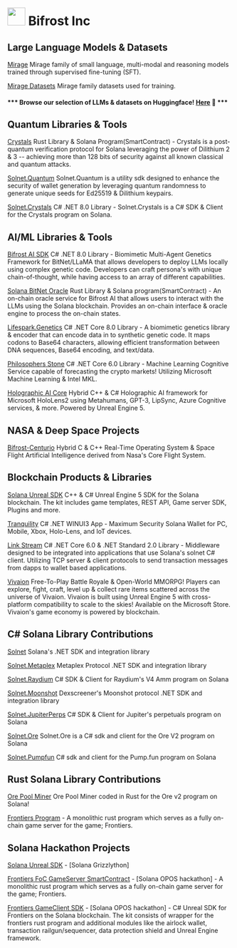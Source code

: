 # <img src="https://avatars.githubusercontent.com/u/119550733?s=64&v=4" width=40 /> Bifrost Inc 

## Large Language Models & Datasets
[Mirage](https://huggingface.co/collections/Bifrost-AI/mirage-685160d014ce1cfff10bc6fa) Mirage family of small language, multi-modal and reasoning models trained through supervised fine-tuning (SFT).

[Mirage Datasets](https://huggingface.co/collections/Bifrost-AI/mirage-datasets-685161508ede3cd0439770de) Mirage family datasets used for training.

#### *** Browse our selection of LLMs & datasets on Huggingface! [Here](https://huggingface.co/Bifrost-AI) 🤗 ***

## Quantum Libraries & Tools
[Crystals](https://github.com/Bifrost-Technologies/Crystals) Rust Library & Solana Program(SmartContract) - Crystals is a post-quantum verification protocol for Solana leveraging the power of Dilithium 2 & 3 -- achieving more than 128 bits of security against all known classical and quantum attacks.

[Solnet.Quantum](https://github.com/Bifrost-Technologies/Solnet.Quantum) Solnet.Quantum is a utility sdk designed to enhance the security of wallet generation by leveraging quantum randomness to generate unique seeds for Ed25519 & Dilithium keypairs.

[Solnet.Crystals](https://github.com/Bifrost-Technologies/Solnet.Crystals) C# .NET 8.0 Library - Solnet.Crystals is a C# SDK & Client for the Crystals program on Solana.

## AI/ML Libraries & Tools
[Bifrost AI SDK](https://github.com/Bifrost-Technologies/Bifrost-AI-SDK) C# .NET 8.0 Library - Biomimetic Multi-Agent Genetics Framework for BitNet/LLaMA that allows developers to deploy LLMs locally using complex genetic code. Developers can craft persona's with unique chain-of-thought, while having access to an array of different capabilities.

[Solana BitNet Oracle](https://github.com/Bifrost-Technologies/solana-bitnet-oracle) Rust Library & Solana program(SmartContract) - An on-chain oracle service for Bifrost AI that allows users to interact with the LLMs using the Solana blockchain. Provides an on-chain interface & oracle engine to process the on-chain states.

[Lifespark.Genetics](https://github.com/Bifrost-Technologies/Lifespark.Genetics) C# .NET Core 8.0 Library - A biomimetic genetics library & encoder that can encode data in to synthetic genetic code. It maps codons to Base64 characters, allowing efficient transformation between DNA sequences, Base64 encoding, and text/data.

[Philosophers Stone](https://github.com/Bifrost-Technologies/Philosophers-Stone) C# .NET Core 6.0 Library - Machine Learning Cognitive Service capable of forecasting the crypto markets! Utilizing Microsoft Machine Learning & Intel MKL.

[Holographic AI Core](https://github.com/Bifrost-Technologies/Holographic-AI-Core) Hybrid C++ & C# Holographic AI framework for Microsoft HoloLens2 using Metahumans, GPT-3, LipSync, Azure Cognitive services, & more. Powered by Unreal Engine 5.

## NASA & Deep Space Projects
[Bifrost-Centurio](https://github.com/Bifrost-Technologies/Bifrost-Centurio) Hybrid C & C++ Real-Time Operating System & Space Flight Artificial Intelligence derived from Nasa's Core Flight System.

## Blockchain Products & Libraries
[Solana Unreal SDK](https://github.com/Bifrost-Technologies/Solana-Unreal-SDK) C++ & C# Unreal Engine 5 SDK for the Solana blockchain. The kit includes game templates, REST API, Game server SDK, Plugins and more.

[Tranquility](https://github.com/Bifrost-Technologies/Tranquility) C# .NET WINUI3 App -  Maximum Security Solana Wallet for PC, Mobile, Xbox, Holo-Lens, and IoT devices.

[Link Stream](https://github.com/Bifrost-Technologies/Link-Stream) C# .NET Core 6.0 & .NET Standard 2.0 Library - Middleware designed to be integrated into applications that use Solana's solnet C# client. Utilizing TCP server & client protocols to send transaction messages from dapps to wallet based applications. 

[Vivaion](https://www.microsoft.com/en-us/p/vivaion-launcher/9NMVQ5W9LSJX?rtc=1&activetab=pivot:overviewtab) Free-To-Play Battle Royale & Open-World MMORPG! Players can explore, fight, craft, level up & collect rare items scattered across the universe of Vivaion. Vivaion is built using Unreal Engine 5 with cross-platform compatibility to scale to the skies! Available on the Microsoft Store. Vivaion's game economy is powered by blockchain.

## C# Solana Library Contributions
[Solnet](https://github.com/bmresearch/solnet) Solana's .NET SDK and integration library

[Solnet.Metaplex](https://github.com/bmresearch/solnet.metaplex) Metaplex Protocol .NET SDK and integration library

[Solnet.Raydium](https://github.com/Bifrost-Technologies/Solnet.Raydium) C# SDK & Client for Raydium's V4 Amm program on Solana

[Solnet.Moonshot](https://github.com/Bifrost-Technologies/Solnet.Moonshot) Dexscreener's Moonshot protocol .NET SDK and integration library

[Solnet.JupiterPerps](https://github.com/Bifrost-Technologies/Solnet.JupiterPerps) C# SDK & Client for Jupiter's perpetuals program on Solana

[Solnet.Ore](https://github.com/Bifrost-Technologies/Solnet.Ore) Solnet.Ore is a C# sdk and client for the Ore V2 program on Solana

[Solnet.Pumpfun](https://github.com/Bifrost-Technologies/Solnet.Pumpfun) C# sdk and client for the Pump.fun program on Solana

## Rust Solana Library Contributions

[Ore Pool Miner](https://github.com/Bifrost-Technologies/ore-pool-miner) Ore Pool Miner coded in Rust for the Ore v2 program on Solana! 

[Frontiers Program](https://github.com/kgilliam125/frontier-program) - A monolithic rust program which serves as a fully on-chain game server for the game; Frontiers.

## Solana Hackathon Projects
[Solana Unreal SDK](https://github.com/Bifrost-Technologies/Solana-Unreal-SDK) - [Solana Grizzlython]

[Frontiers FoC GameServer SmartContract](https://github.com/kgilliam125/frontier-program) - [Solana OPOS hackathon] - A monolithic rust program which serves as a fully on-chain game server for the game; Frontiers.

[Frontiers GameClient SDK](https://github.com/Bifrost-Technologies/Frontier-SDK) - [Solana OPOS hackathon] - C# Unreal SDK for Frontiers on the Solana blockchain. The kit consists of wrapper for the frontiers rust program and additional modules like the airlock wallet, transaction railgun/sequencer, data protection shield and Unreal Engine framework.

